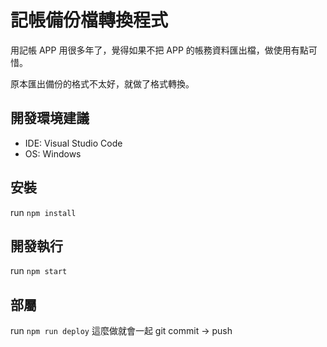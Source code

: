 # 記帳備份檔轉換程式

用記帳 APP 用很多年了，覺得如果不把 APP 的帳務資料匯出檔，做使用有點可惜。

原本匯出備份的格式不太好，就做了格式轉換。

## 開發環境建議

- IDE: Visual Studio Code
- OS: Windows

## 安裝

run `npm install`

## 開發執行

run `npm start`


## 部屬

run `npm run deploy`
這麼做就會一起 git commit -> push
